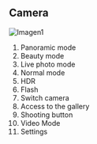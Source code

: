 ## Camera

![Imagen1](http://static.energysistem.com/images/manuals/39976/54dca2814a78b.jpg)

1. Panoramic mode
2. Beauty mode
3. Live photo mode
4. Normal mode
5. HDR
6. Flash
7. Switch camera
8. Access to the gallery
9. Shooting button
10. Video Mode
11. Settings



